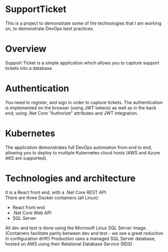 SupportTicket
=============


This is a project to demonstrate some of the technologies that I am working on, to demonstrate DevOps best practices.

# Overview
Support Ticket is a simple application which allows you to capture support tickets into a database.  

# Authentication
You need to register, and sign in order to capture tickets.  The authentication is implemented on the browser (using JWT tokens) as well as in the back end, using .Net Core "Authorize" attributes and JWT integration.

# Kubernetes
The application demonstrates full DevOps automation from end to end, allowing you to deploy to multiple Kubernetes cloud hosts (AWS and Azure AKS are supported).

# Technologies and architecture
It is a React front end, with a .Net Core REST API.  
There are three Docker containers (all Linux): 

* React front end
* .Net Core Web API
* SQL Server

All dev and test is done using the Microsoft Linux SQL Server image.  (Containers facilitate parity between dev and test - we see a great reduction in configuration drift!)
Production uses a managed SQL Server database, hosted on AWS using their Relational Database Service (RDS)









